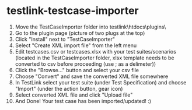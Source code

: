 # testlink-testcase-importer

1) Move the TestCaseImporter folder into testlink\htdocs\plugins\
2) Go to the plugin page (picture of two plugs at the top)
3) Click "Install" next to "TestCaseImporter"
4) Select "Create XML import file" from the left menu
5) Edit testcases.csv or testcases.xlsx with your test suites/scenarios (located in the TestCaseImporter folder, xlsx template needs to be converted to csv before proceeding (use ; as a delimeter))
6) Click the "Browse…" button and select your csv file
7) Choose "Convert" and save the converted XML file somewhere
8) In TestLink select your test suite (under Test Specification) and choose "Import" (under the action button, gear icon)
9) Select converted XML file and click "Upload file"
10) And Done! Your test case has been imported/updated! :)
